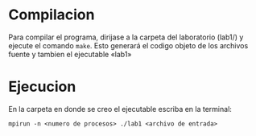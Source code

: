 # Compilacion

Para compilar el programa, dirijase a la carpeta del laboratorio (lab1/) y 
ejecute el comando `make`. Esto generará el codigo objeto de los archivos 
fuente y tambien el ejecutable «lab1»

# Ejecucion

En la carpeta en donde se creo el ejecutable escriba en la terminal:

	mpirun -n <numero de procesos> ./lab1 <archivo de entrada>


